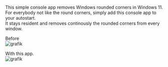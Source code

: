 This simple console app removes Windows rounded corners in Windows 11.<br>
For everybody not like the round corners, simply add this console app to your autostart.<br>
It stays resident and removes continously the rounded corners from every window.<br>

Before<br>
![grafik](https://github.com/SchMattes67/NoRoundedCorner/assets/168335359/e31def7f-0f7c-4a05-a159-fa83601b3721)

With this app.<br>
![grafik](https://github.com/SchMattes67/NoRoundedCorner/assets/168335359/f5db0188-3f0f-4189-a7ae-8486b4fa6df2)
